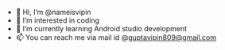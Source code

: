 - 👋 Hi, I’m @nameisvipin
- 👀 I’m interested in coding
- 🌱 I’m currently learning Android studio development
- 📫 You can reach me via mail id @guptavipin809@gmail.com 

<!---
nameisvipin/nameisvipin is a ✨ special ✨ repository because its `README.md` (this file) appears on your GitHub profile.
You can click the Preview link to take a look at your changes.
--->
